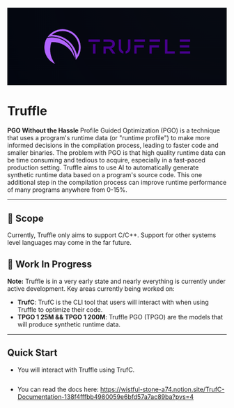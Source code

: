 ![Banner](./branding/truffle-banner.png)

# Truffle
**PGO Without the Hassle**
Profile Guided Optimization (PGO) is a technique that uses a program's runtime data (or "runtime profile") to make more informed decisions in the compilation process, leading to faster code and smaller binaries. The problem with PGO is that high quality runtime data can be time consuming and tedious to acquire, especially in a fast-paced production setting. Truffle aims to use AI to automatically generate synthetic runtime data based on a program's source code. This one additional step in the compilation process can improve runtime performance of many programs anywhere from 0-15%. 

---

## 🔭 Scope
Currently, Truffle only aims to support C/C++. Support for other systems level languages may come in the far future. 

## 🚧 Work In Progress
**Note:** Truffle is in a very early state and nearly everything is currently under active development.
Key areas currently being worked on:
- **TrufC**: TrufC is the CLI tool that users will interact with when using Truffle to optimize their code. 
- **TPGO 1 25M && TPGO 1 200M**: Truffle PGO (TPGO) are the models that will produce synthetic runtime data.

---

## Quick Start
- You will interact with Truffle using TrufC. 
```bash


```
- You can read the docs here: https://wistful-stone-a74.notion.site/TrufC-Documentation-138f4fffbb4980059e6bfd57a7ac89ba?pvs=4
